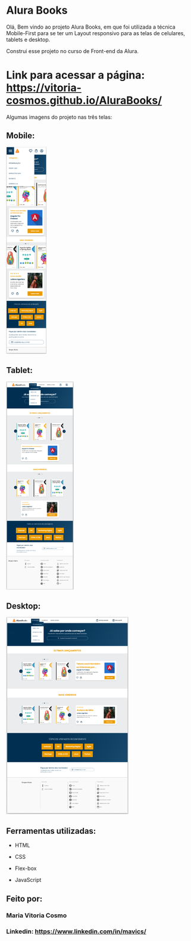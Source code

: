 # Alura Books
Olá, Bem vindo ao projeto Alura Books, em que foi utilizada a técnica Mobile-First para se ter um Layout responsivo para as telas de celulares, tablets e desktop.

Construi esse projeto no curso de Front-end da Alura.

# Link para acessar a página: https://vitoria-cosmos.github.io/AluraBooks/

Algumas imagens do projeto nas três telas: 

## Mobile:
 <img src="/projectImg/mobileImage.png">

## Tablet: 
 <img src="/projectImg/tabletImage.png">

## Desktop: 
<img src="/projectImg/desktopImage.png">

## Ferramentas utilizadas:

* HTML

* CSS

* Flex-box

* JavaScript

## Feito por:

### Maria Vitoria Cosmo

### Linkedin: https://www.linkedin.com/in/mavics/
